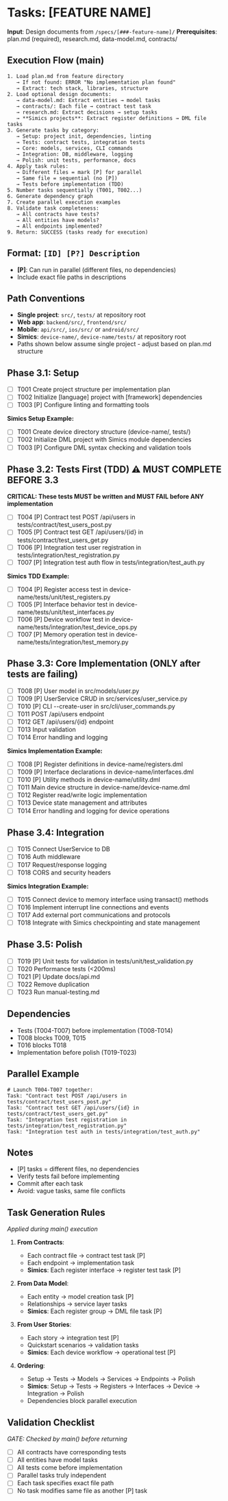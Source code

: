 # Tasks: [FEATURE NAME]

**Input**: Design documents from `/specs/[###-feature-name]/`
**Prerequisites**: plan.md (required), research.md, data-model.md, contracts/

## Execution Flow (main)
```
1. Load plan.md from feature directory
   → If not found: ERROR "No implementation plan found"
   → Extract: tech stack, libraries, structure
2. Load optional design documents:
   → data-model.md: Extract entities → model tasks
   → contracts/: Each file → contract test task
   → research.md: Extract decisions → setup tasks
   → **Simics projects**: Extract register definitions → DML file tasks
3. Generate tasks by category:
   → Setup: project init, dependencies, linting
   → Tests: contract tests, integration tests
   → Core: models, services, CLI commands
   → Integration: DB, middleware, logging
   → Polish: unit tests, performance, docs
4. Apply task rules:
   → Different files = mark [P] for parallel
   → Same file = sequential (no [P])
   → Tests before implementation (TDD)
5. Number tasks sequentially (T001, T002...)
6. Generate dependency graph
7. Create parallel execution examples
8. Validate task completeness:
   → All contracts have tests?
   → All entities have models?
   → All endpoints implemented?
9. Return: SUCCESS (tasks ready for execution)
```

## Format: `[ID] [P?] Description`
- **[P]**: Can run in parallel (different files, no dependencies)
- Include exact file paths in descriptions

## Path Conventions
- **Single project**: `src/`, `tests/` at repository root
- **Web app**: `backend/src/`, `frontend/src/`
- **Mobile**: `api/src/`, `ios/src/` or `android/src/`
- **Simics**: `device-name/`, `device-name/tests/` at repository root
- Paths shown below assume single project - adjust based on plan.md structure

## Phase 3.1: Setup
- [ ] T001 Create project structure per implementation plan
- [ ] T002 Initialize [language] project with [framework] dependencies
- [ ] T003 [P] Configure linting and formatting tools

**Simics Setup Example:**
- [ ] T001 Create device directory structure (device-name/, tests/)
- [ ] T002 Initialize DML project with Simics module dependencies
- [ ] T003 [P] Configure DML syntax checking and validation tools

## Phase 3.2: Tests First (TDD) ⚠️ MUST COMPLETE BEFORE 3.3
**CRITICAL: These tests MUST be written and MUST FAIL before ANY implementation**
- [ ] T004 [P] Contract test POST /api/users in tests/contract/test_users_post.py
- [ ] T005 [P] Contract test GET /api/users/{id} in tests/contract/test_users_get.py
- [ ] T006 [P] Integration test user registration in tests/integration/test_registration.py
- [ ] T007 [P] Integration test auth flow in tests/integration/test_auth.py

**Simics TDD Example:**
- [ ] T004 [P] Register access test in device-name/tests/unit/test_registers.py
- [ ] T005 [P] Interface behavior test in device-name/tests/unit/test_interfaces.py
- [ ] T006 [P] Device workflow test in device-name/tests/integration/test_device_ops.py
- [ ] T007 [P] Memory operation test in device-name/tests/integration/test_memory.py

## Phase 3.3: Core Implementation (ONLY after tests are failing)
- [ ] T008 [P] User model in src/models/user.py
- [ ] T009 [P] UserService CRUD in src/services/user_service.py
- [ ] T010 [P] CLI --create-user in src/cli/user_commands.py
- [ ] T011 POST /api/users endpoint
- [ ] T012 GET /api/users/{id} endpoint
- [ ] T013 Input validation
- [ ] T014 Error handling and logging

**Simics Implementation Example:**
- [ ] T008 [P] Register definitions in device-name/registers.dml
- [ ] T009 [P] Interface declarations in device-name/interfaces.dml
- [ ] T010 [P] Utility methods in device-name/utility.dml
- [ ] T011 Main device structure in device-name/device-name.dml
- [ ] T012 Register read/write logic implementation
- [ ] T013 Device state management and attributes
- [ ] T014 Error handling and logging for device operations

## Phase 3.4: Integration
- [ ] T015 Connect UserService to DB
- [ ] T016 Auth middleware
- [ ] T017 Request/response logging
- [ ] T018 CORS and security headers

**Simics Integration Example:**
- [ ] T015 Connect device to memory interface using transact() methods
- [ ] T016 Implement interrupt line connections and events
- [ ] T017 Add external port communications and protocols
- [ ] T018 Integrate with Simics checkpointing and state management

## Phase 3.5: Polish
- [ ] T019 [P] Unit tests for validation in tests/unit/test_validation.py
- [ ] T020 Performance tests (<200ms)
- [ ] T021 [P] Update docs/api.md
- [ ] T022 Remove duplication
- [ ] T023 Run manual-testing.md

## Dependencies
- Tests (T004-T007) before implementation (T008-T014)
- T008 blocks T009, T015
- T016 blocks T018
- Implementation before polish (T019-T023)

## Parallel Example
```
# Launch T004-T007 together:
Task: "Contract test POST /api/users in tests/contract/test_users_post.py"
Task: "Contract test GET /api/users/{id} in tests/contract/test_users_get.py"
Task: "Integration test registration in tests/integration/test_registration.py"
Task: "Integration test auth in tests/integration/test_auth.py"
```

## Notes
- [P] tasks = different files, no dependencies
- Verify tests fail before implementing
- Commit after each task
- Avoid: vague tasks, same file conflicts

## Task Generation Rules
*Applied during main() execution*

1. **From Contracts**:
   - Each contract file → contract test task [P]
   - Each endpoint → implementation task
   - **Simics**: Each register interface → register test task [P]
   
2. **From Data Model**:
   - Each entity → model creation task [P]
   - Relationships → service layer tasks
   - **Simics**: Each register group → DML file task [P]
   
3. **From User Stories**:
   - Each story → integration test [P]
   - Quickstart scenarios → validation tasks
   - **Simics**: Each device workflow → operational test [P]

4. **Ordering**:
   - Setup → Tests → Models → Services → Endpoints → Polish
   - **Simics**: Setup → Tests → Registers → Interfaces → Device → Integration → Polish
   - Dependencies block parallel execution

## Validation Checklist
*GATE: Checked by main() before returning*

- [ ] All contracts have corresponding tests
- [ ] All entities have model tasks
- [ ] All tests come before implementation
- [ ] Parallel tasks truly independent
- [ ] Each task specifies exact file path
- [ ] No task modifies same file as another [P] task